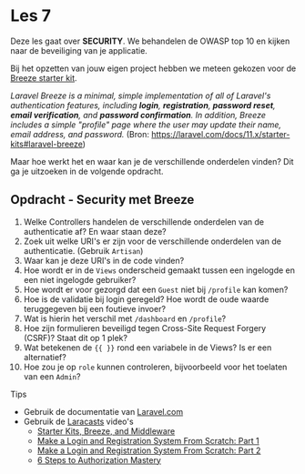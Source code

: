 # Les 7

Deze les gaat over **SECURITY**. We behandelen de OWASP top 10 en kijken naar de beveiliging van je applicatie.

Bij het opzetten van jouw eigen project hebben we meteen gekozen voor de [Breeze starter kit](https://laravel.com/docs/11.x/starter-kits#laravel-breeze).

_Laravel Breeze is a minimal, simple implementation of all of Laravel's authentication features, including **login**, 
**registration**, **password reset**, **email verification**, and **password confirmation**. In addition, Breeze includes a simple 
"profile" page where the user may update their name, email address, and password._ (Bron: https://laravel.com/docs/11.x/starter-kits#laravel-breeze)

Maar hoe werkt het en waar kan je de verschillende onderdelen vinden? Dit ga je uitzoeken in de 
volgende opdracht.

## Opdracht - Security met Breeze

1. Welke Controllers handelen de verschillende onderdelen van de authenticatie af? En waar staan deze?
2. Zoek uit welke URI's er zijn voor de verschillende onderdelen van de authenticatie. (Gebruik `Artisan`)
3. Waar kan je deze URI's in de code vinden? 
4. Hoe wordt er in de `Views` onderscheid gemaakt tussen een ingelogde en een niet ingelogde gebruiker?
5. Hoe wordt er voor gezorgd dat een `Guest` niet bij `/profile` kan komen?
6. Hoe is de validatie bij login geregeld? Hoe wordt de oude waarde teruggegeven bij een foutieve invoer?
7. Wat is hierin het verschil met `/dashboard` en `/profile`?
8. Hoe zijn formulieren beveiligd tegen Cross-Site Request Forgery (CSRF)? Staat dit op 1 plek?
9. Wat betekenen de `{{ }}` rond een variabele in de Views? Is er een alternatief?
10. Hoe zou je op `role` kunnen controleren, bijvoorbeeld voor het toelaten van een `Admin`?
   
Tips
- Gebruik de documentatie van [Laravel.com](https://laravel.com/docs/12.x/authorization)
- Gebruik de [Laracasts](https://laracasts.com/series/30-days-to-learn-laravel-11) video's
  - [Starter Kits, Breeze, and Middleware](https://laracasts.com/series/30-days-to-learn-laravel-11/episodes/20)
  - [Make a Login and Registration System From Scratch: Part 1](https://laracasts.com/series/30-days-to-learn-laravel-11/episodes/21)
  - [Make a Login and Registration System From Scratch: Part 2](https://laracasts.com/series/30-days-to-learn-laravel-11/episodes/22)
  - [6 Steps to Authorization Mastery](https://laracasts.com/series/30-days-to-learn-laravel-11/episodes/23)
